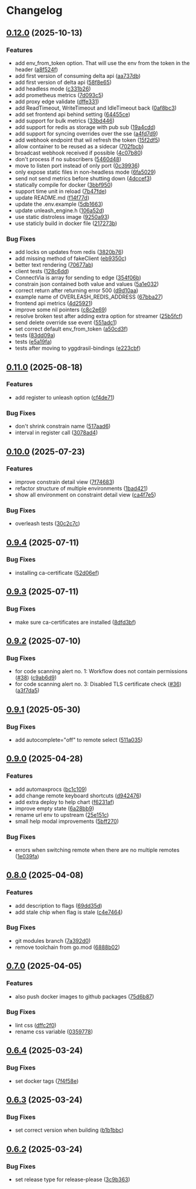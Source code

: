 # Changelog

## [0.12.0](https://github.com/Iandenh/overleash/compare/v0.11.0...v0.12.0) (2025-10-13)


### Features

* add env_from_token option. That will use the env from the token in the header ([a8f524f](https://github.com/Iandenh/overleash/commit/a8f524f6520c36a4ca7a187fe57e688e49f46999))
* add first version of consuming delta api ([aa737db](https://github.com/Iandenh/overleash/commit/aa737db651037ac1b57d27ea265318e1c1b7f794))
* add first version of delta api ([58f8e65](https://github.com/Iandenh/overleash/commit/58f8e651c9229b3ba4bd47a4e60d35aa12b232b7))
* add headless mode ([c331b26](https://github.com/Iandenh/overleash/commit/c331b267277dcb2c00d5eb89b0b1935cf4aa35a7))
* add prometheus metrics ([7d093c5](https://github.com/Iandenh/overleash/commit/7d093c5be2bd6dda5f9a69cdc83b5ced768c3622))
* add proxy edge validate ([dffe331](https://github.com/Iandenh/overleash/commit/dffe331cb386d64b862e8f0511ba5d293209beac))
* add ReadTimeout, WriteTimeout and IdleTimeout back ([0af8bc3](https://github.com/Iandenh/overleash/commit/0af8bc3b167a3425e3a09f52e36e2daeb1698d11))
* add set frontend api behind setting ([64455ce](https://github.com/Iandenh/overleash/commit/64455cedbe23f7bc5fa52229da72356b0bd8318d))
* add support for bulk metrics ([33bd446](https://github.com/Iandenh/overleash/commit/33bd44643c1cef8baa3289e30d8bb63821cfdfe9))
* add support for redis as storage with pub sub ([19a4cdd](https://github.com/Iandenh/overleash/commit/19a4cdd126b41b78fc02685008cdb35d7c4b3060))
* add support for syncing overrides over the sse ([a4fd7d9](https://github.com/Iandenh/overleash/commit/a4fd7d9232644d476b9497e7f62a9cf754a28d9b))
* add webhook endpoint that wil refresh the token ([15f2df5](https://github.com/Iandenh/overleash/commit/15f2df5cf29eaf7db84e56b3d2b8f9ba50b14d76))
* allow container to be reused as a sidecar ([702fbcb](https://github.com/Iandenh/overleash/commit/702fbcbe8f8dc9a5b76a9f38adf69e1a7de4d3c5))
* broadcast webhook received if possible ([4c07b80](https://github.com/Iandenh/overleash/commit/4c07b8046e5330a044adc960dbd3d7c3c5301450))
* don't process if no subscribers ([5460d48](https://github.com/Iandenh/overleash/commit/5460d48e7e368038a88e45cc5068d328f1cc3312))
* move to listen port instead of only port ([0c39936](https://github.com/Iandenh/overleash/commit/0c3993683e38491649baab26c6992a00fb28141d))
* only expose static files in non-headless mode ([6fa5029](https://github.com/Iandenh/overleash/commit/6fa50292618c7f42de71d73090fcacc0164df660))
* send not send metrics before shutting down ([4dccef3](https://github.com/Iandenh/overleash/commit/4dccef31c5b4a247a16836c47a979de500dd2c6a))
* statically compile for docker ([3bbf950](https://github.com/Iandenh/overleash/commit/3bbf95068175a65b3e869b7132355d5eb304110c))
* support time unit in reload ([7b47fde](https://github.com/Iandenh/overleash/commit/7b47fde539bc3cd6378327b46f5acee3b568f99a))
* update README.md ([f14f77d](https://github.com/Iandenh/overleash/commit/f14f77d124baa51c36496d844dbbe1c96456e060))
* update the .env.example ([5db1663](https://github.com/Iandenh/overleash/commit/5db166372bd6a607754e800d490e7057bf4b80a9))
* update unleash_engine.h ([106a52d](https://github.com/Iandenh/overleash/commit/106a52da7a70be977d5c12885f19264fd4d92de4))
* use static distroless image ([9250a93](https://github.com/Iandenh/overleash/commit/9250a93af80588349c1542ae57a2c602d0bd3340))
* use staticly build in docker file ([217273b](https://github.com/Iandenh/overleash/commit/217273bb9a8145ddd8d107e6e952e4fcb3782db3))


### Bug Fixes

* add locks on updates from redis ([3820b76](https://github.com/Iandenh/overleash/commit/3820b7667363873a2f0a2c67c7b47c4263fbf717))
* add missing method of fakeClient ([eb9350c](https://github.com/Iandenh/overleash/commit/eb9350cfec70a7c82bcd88507c453aa70c35a9fc))
* better text rendering ([70677ab](https://github.com/Iandenh/overleash/commit/70677ab907b2c22b574579f5187ea49b3f63be4b))
* client tests ([128c6dd](https://github.com/Iandenh/overleash/commit/128c6dd0afe9874adeab9c42e8689b91585d6357))
* ConnectVia is array for sending to edge ([354f06b](https://github.com/Iandenh/overleash/commit/354f06b08d52d61f291e35a8563fbf577d19724e))
* constrain json contained both value and values ([5a1e032](https://github.com/Iandenh/overleash/commit/5a1e032dcb44aea00142c7e80a3474765b15c339))
* correct return after returning error 500 ([d9d10aa](https://github.com/Iandenh/overleash/commit/d9d10aaded1d0109c972387de7af90cbe44b74e7))
* example name of OVERLEASH_REDIS_ADDRESS ([67bba27](https://github.com/Iandenh/overleash/commit/67bba2779bf32a38ae8e8d036c544ae308e09efd))
* frontend api metrics ([4d25921](https://github.com/Iandenh/overleash/commit/4d25921d0dcd182fe9884a6123366eb6c4042a08))
* improve some nil pointers ([c8c2e69](https://github.com/Iandenh/overleash/commit/c8c2e69ff17759c818080e5c502f1c74b5f9ffe7))
* resolve broken test after adding extra option for streamer ([25b5fcf](https://github.com/Iandenh/overleash/commit/25b5fcf1cabefdafc95b3f34f287c5cb010f92c9))
* send delete override sse event ([551adc1](https://github.com/Iandenh/overleash/commit/551adc17ae220bfe24b72c58aa04dc7e17497328))
* set correct default env_from_token ([a50cd3f](https://github.com/Iandenh/overleash/commit/a50cd3ff5b20589bc12be87c4cc782394500949b))
* tests ([83dd09a](https://github.com/Iandenh/overleash/commit/83dd09adfd61f22839f63c7f2a8ffa8b4bf46466))
* tests ([e5a19fa](https://github.com/Iandenh/overleash/commit/e5a19fa0dface13cb5858a3adb05da40b50614a6))
* tests after moving to yggdrasil-bindings ([e223cbf](https://github.com/Iandenh/overleash/commit/e223cbf4851a9d97af5aebd1e56b0e649be5a502))

## [0.11.0](https://github.com/Iandenh/overleash/compare/v0.10.0...v0.11.0) (2025-08-18)


### Features

* add register to unleash option ([cf4de71](https://github.com/Iandenh/overleash/commit/cf4de7130c5064bb00c3bcbacea31f83aa27340c))


### Bug Fixes

* don't shrink constrain name ([517aad6](https://github.com/Iandenh/overleash/commit/517aad66e650d27f515e3c891c20bca5a413238c))
* interval in register call ([3078ad4](https://github.com/Iandenh/overleash/commit/3078ad4b1fa06ea31730e811117aa69c396aa0b1))

## [0.10.0](https://github.com/Iandenh/overleash/compare/v0.9.4...v0.10.0) (2025-07-23)


### Features

* improve constrain detail view ([7f74683](https://github.com/Iandenh/overleash/commit/7f74683d17afc81fa27c2e8610b18b415c63c3d3))
* refactor structure of multiple environments ([1bad421](https://github.com/Iandenh/overleash/commit/1bad421df94707e5bc9c17d8fb4c2671874a7f46))
* show all environment on constraint detail view ([ca4f7e5](https://github.com/Iandenh/overleash/commit/ca4f7e526b748d55f9dbe23baffb25138fb3c1e6))


### Bug Fixes

* overleash tests ([30c2c7c](https://github.com/Iandenh/overleash/commit/30c2c7cf6c4682321a0f236e7a162a8f9b91c3a9))

## [0.9.4](https://github.com/Iandenh/overleash/compare/v0.9.3...v0.9.4) (2025-07-11)


### Bug Fixes

* installing ca-certificate ([52d06ef](https://github.com/Iandenh/overleash/commit/52d06efe745272f463021123f52ff690bba00154))

## [0.9.3](https://github.com/Iandenh/overleash/compare/v0.9.2...v0.9.3) (2025-07-11)


### Bug Fixes

* make sure ca-certificates are installed ([8dfd3bf](https://github.com/Iandenh/overleash/commit/8dfd3bfcebd0caf8cf697be5537fcbec002c7423))

## [0.9.2](https://github.com/Iandenh/overleash/compare/v0.9.1...v0.9.2) (2025-07-10)


### Bug Fixes

* for code scanning alert no. 1: Workflow does not contain permissions ([#38](https://github.com/Iandenh/overleash/issues/38)) ([c9ab6d9](https://github.com/Iandenh/overleash/commit/c9ab6d9e3a36dfcc2ab068451657b61560ac6ecf))
* for code scanning alert no. 3: Disabled TLS certificate check ([#36](https://github.com/Iandenh/overleash/issues/36)) ([a3f7da5](https://github.com/Iandenh/overleash/commit/a3f7da5418ff72132346ee7a8bc49687ff2691ea))

## [0.9.1](https://github.com/Iandenh/overleash/compare/v0.9.0...v0.9.1) (2025-05-30)


### Bug Fixes

* add autocomplete="off" to remote select ([511a035](https://github.com/Iandenh/overleash/commit/511a035297fd5e9b65629d7f02dfb124f63eea4f))

## [0.9.0](https://github.com/Iandenh/overleash/compare/v0.8.0...v0.9.0) (2025-04-28)


### Features

* add automaxprocs ([bc1c109](https://github.com/Iandenh/overleash/commit/bc1c109714b488846baa5a1531000f1a4b3cf5a8))
* add change remote keyboard shortcuts ([d942476](https://github.com/Iandenh/overleash/commit/d9424766ccef81bcd3ad46caf343d4d0b1216838))
* add extra deploy to help chart ([f6231af](https://github.com/Iandenh/overleash/commit/f6231afd3c800e0e77164938b912736288cf6ca2))
* improve empty state ([6a28bb9](https://github.com/Iandenh/overleash/commit/6a28bb9c2ca0b0184d0bbed60b57bba232c3af85))
* rename url env to upstream ([25e151c](https://github.com/Iandenh/overleash/commit/25e151c11928ecf331a1e19b5a3e1bcf2de1cb6a))
* small help modal improvements ([5bff270](https://github.com/Iandenh/overleash/commit/5bff270fd589310e1c7ec4e1d2a1355851e3717f))


### Bug Fixes

* errors when switching remote when there are no multiple remotes ([1e039fa](https://github.com/Iandenh/overleash/commit/1e039fa142951e44d20bb585dd18b4239284e1e4))

## [0.8.0](https://github.com/Iandenh/overleash/compare/v0.7.0...v0.8.0) (2025-04-08)


### Features

* add description to flags ([69dd35d](https://github.com/Iandenh/overleash/commit/69dd35d6457b2dd875494e7775ed914c47c7912f))
* add stale chip when flag is stale ([c4e7464](https://github.com/Iandenh/overleash/commit/c4e7464ac1d586eb034d036c80e4a14da2e97c63))


### Bug Fixes

* git modules branch ([7a392d0](https://github.com/Iandenh/overleash/commit/7a392d0d5bc8237b335de04bb9eba91486eea46b))
* remove toolchain from go.mod ([6888b02](https://github.com/Iandenh/overleash/commit/6888b0211efd4c681b56a45a783378a14f93117e))

## [0.7.0](https://github.com/Iandenh/overleash/compare/v0.6.4...v0.7.0) (2025-04-05)


### Features

* also push docker images to github packages ([75d6b87](https://github.com/Iandenh/overleash/commit/75d6b87a95d0cf67816c6436930852b69eafd45c))


### Bug Fixes

* lint css ([dffc2f0](https://github.com/Iandenh/overleash/commit/dffc2f0916c374a49fc31cbb231117010d49ee5b))
* rename css variable ([0359778](https://github.com/Iandenh/overleash/commit/0359778f453c41787202c6ef5fd67903d55d2d77))

## [0.6.4](https://github.com/Iandenh/overleash/compare/v0.6.3...v0.6.4) (2025-03-24)


### Bug Fixes

* set docker tags ([7f4f58e](https://github.com/Iandenh/overleash/commit/7f4f58eb74b1e24b4461d1a1fa107bccb2f20c81))

## [0.6.3](https://github.com/Iandenh/overleash/compare/v0.6.2...v0.6.3) (2025-03-24)


### Bug Fixes

* set correct version when building ([b1b1bbc](https://github.com/Iandenh/overleash/commit/b1b1bbcb8b015274750d9ee660520de3299d4f41))

## [0.6.2](https://github.com/Iandenh/overleash/compare/0.6.1...v0.6.2) (2025-03-24)


### Bug Fixes

* set release type for release-please ([3c9b363](https://github.com/Iandenh/overleash/commit/3c9b363095d2076f310bb14be23e4b6bbcd52c96))
